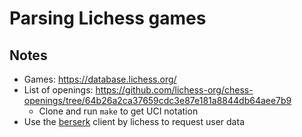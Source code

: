 # Parsing Lichess games
## Notes
- Games: https://database.lichess.org/
- List of openings: https://github.com/lichess-org/chess-openings/tree/64b26a2ca37659cdc3e87e181a8844db64aee7b9
  - Clone and run `make` to get UCI notation
- Use the [berserk](https://github.com/lichess-org/berserk) client by lichess to request user data